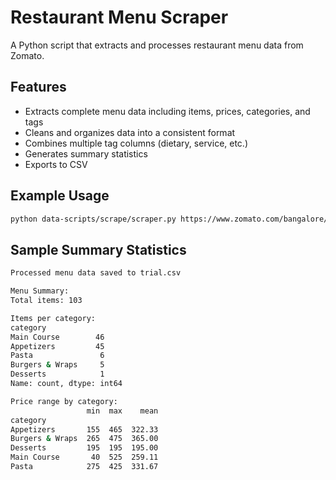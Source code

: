 # Restaurant Menu Scraper

A Python script that extracts and processes restaurant menu data from Zomato.

## Features

- Extracts complete menu data including items, prices, categories, and tags
- Cleans and organizes data into a consistent format
- Combines multiple tag columns (dietary, service, etc.)
- Generates summary statistics
- Exports to CSV

## Example Usage

```bash
python data-scripts/scrape/scraper.py https://www.zomato.com/bangalore/watsons-ulsoor/order trial.csv
```

## Sample Summary Statistics

```bash
Processed menu data saved to trial.csv

Menu Summary:
Total items: 103

Items per category:
category
Main Course        46
Appetizers         45
Pasta               6
Burgers & Wraps     5
Desserts            1
Name: count, dtype: int64

Price range by category:
                 min  max    mean
category
Appetizers       155  465  322.33
Burgers & Wraps  265  475  365.00
Desserts         195  195  195.00
Main Course       40  525  259.11
Pasta            275  425  331.67
```
